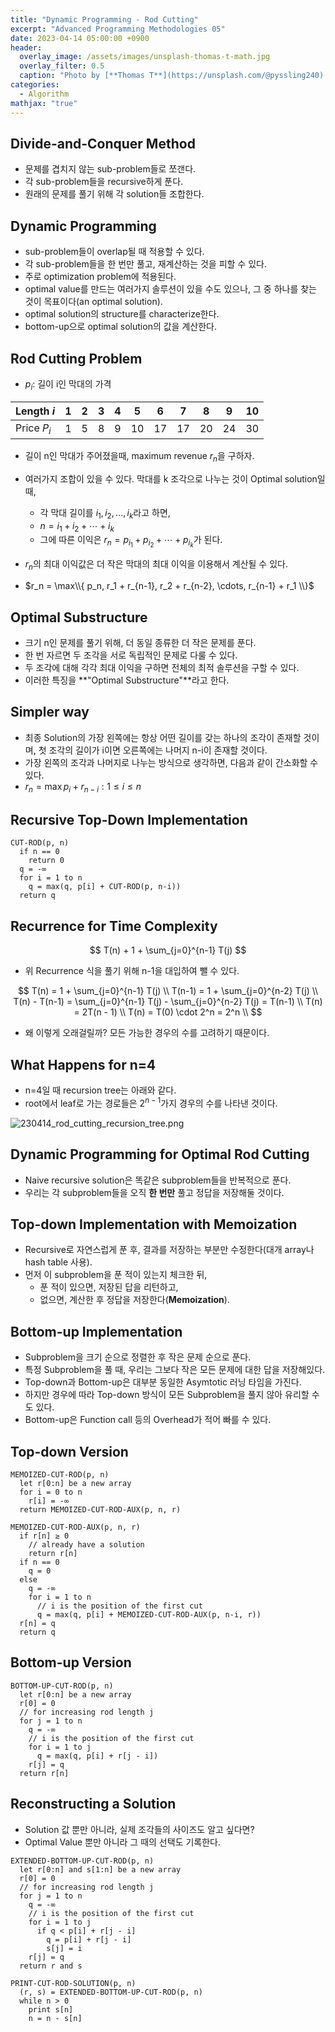 ```yaml
---
title: "Dynamic Programming - Rod Cutting"
excerpt: "Advanced Programming Methodologies 05"
date: 2023-04-14 05:00:00 +0900
header:
  overlay_image: /assets/images/unsplash-thomas-t-math.jpg
  overlay_filter: 0.5
  caption: "Photo by [**Thomas T**](https://unsplash.com/@pyssling240) on [**Unsplash**](https://unsplash.com/)"
categories:
  - Algorithm
mathjax: "true"
---
```


## Divide-and-Conquer Method

- 문제를 겹치지 않는 sub-problem들로 쪼갠다.
- 각 sub-problem들을 recursive하게 푼다.
- 원래의 문제를 풀기 위해 각 solution들 조합한다.

## Dynamic Programming

- sub-problem들이 overlap될 때 적용할 수 있다.
- 각 sub-problem들을 한 번만 풀고, 재계산하는 것을 피할 수 있다.
- 주로 optimization problem에 적용된다.
- optimal value를 만드는 여러가지 솔루션이 있을 수도 있으나, 그 중 하나를 찾는 것이 목표이다(an optimal solution).
- optimal solution의 structure를 characterize한다.
- bottom-up으로 optimal solution의 값을 계산한다.

## Rod Cutting Problem

- $p_i$: 길이 i인 막대의 가격

Length *i*            | 1 | 2 | 3 | 4 | 5 | 6 | 7 | 8 | 9 | 10|
----------------------|---|---|---|---|---|---|---|---|---|---|
Price *P<sub>i</sub>* | 1 | 5 | 8 | 9 | 10| 17| 17| 20| 24| 30|

- 길이 n인 막대가 주어졌을때, maximum revenue $r_n$을 구하자.
- 여러가지 조합이 있을 수 있다. 막대를 k 조각으로 나누는 것이 Optimal solution일 때,
  - 각 막대 길이를 $i_1, i_2, ..., i_k$라고 하면,
  - $n = i_1 + i_2 + \cdots + i_k$
  - 그에 따른 이익은 $r_n = p_{i_1} + p_{i_2} + \cdots + p_{i_k}$가 된다.

- $r_n$의 최대 이익값은 더 작은 막대의 최대 이익을 이용해서 계산될 수 있다.
- $r_n = \max\\{ p_n, r_1 + r_{n-1}, r_2 + r_{n-2}, \cdots, r_{n-1} + r_1 \\}$

## Optimal Substructure

- 크기 n인 문제를 풀기 위해, 더 동일 종류한 더 작은 문제를 푼다.
- 한 번 자르면 두 조각을 서로 독립적인 문제로 다룰 수 있다.
- 두 조각에 대해 각각 최대 이익을 구하면 전체의 최적 솔루션을 구할 수 있다.
- 이러한 특징을 **"Optimal Substructure"**라고 한다.

## Simpler way

- 최종 Solution의 가장 왼쪽에는 항상 어떤 길이를 갖는 하나의 조각이 존재할 것이며, 첫 조각의 길이가 i이면 오른쪽에는 나머지 n-i이 존재할 것이다.
- 가장 왼쪽의 조각과 나머지로 나누는 방식으로 생각하면, 다음과 같이 간소화할 수 있다.
- $r_n = \max{p_i + r_{n-i} : 1 \le i \le n}$

## Recursive Top-Down Implementation

```text
CUT-ROD(p, n)
  if n == 0
    return 0
  q = -∞
  for i = 1 to n
    q = max(q, p[i] + CUT-ROD(p, n-i))
  return q
```

## Recurrence for Time Complexity

$$
T(n) + 1 + \sum_{j=0}^{n-1} T(j)
$$

- 위 Recurrence 식을 풀기 위해 n-1을 대입하여 뺄 수 있다.

$$
T(n) = 1 + \sum_{j=0}^{n-1} T(j) \\
T(n-1) = 1 + \sum_{j=0}^{n-2} T(j) \\
T(n) - T(n-1) = \sum_{j=0}^{n-1} T(j) - \sum_{j=0}^{n-2} T(j) = T(n-1) \\
T(n) = 2T(n - 1) \\
T(n) = T(0) \cdot 2^n = 2^n \\
$$

- 왜 이렇게 오래걸릴까? 모든 가능한 경우의 수를 고려하기 때문이다.

## What Happens for n=4

- n=4일 때 recursion tree는 아래와 같다.
- root에서 leaf로 가는 경로들은 $2^{n-1}$가지 경우의 수를 나타낸 것이다.

![230414_rod_cutting_recursion_tree.png]({{site.baseurl}}/assets/images/230414_rod_cutting_recursion_tree.png)

## Dynamic Programming for Optimal Rod Cutting

- Naive recursive solution은 똑같은 subproblem들을 반복적으로 푼다.
- 우리는 각 subproblem들을 오직 **한 번만** 풀고 정답을 저장해둘 것이다.

## Top-down Implementation with Memoization

- Recursive로 자연스럽게 푼 후, 결과를 저장하는 부분만 수정한다(대개 array나 hash table 사용).
- 먼저 이 subproblem을 푼 적이 있는지 체크한 뒤,
  - 푼 적이 있으면, 저장된 답을 리턴하고,
  - 없으면, 계산한 후 정답을 저장한다(**Memoization**).

## Bottom-up Implementation

- Subproblem을 크기 순으로 정렬한 후 작은 문제 순으로 푼다.
- 특정 Subproblem을 풀 때, 우리는 그보다 작은 모든 문제에 대한 답을 저장해있다.
- Top-down과 Bottom-up은 대부분 동일한 Asymtotic 러닝 타임을 가진다.
- 하지만 경우에 따라 Top-down 방식이 모든 Subproblem을 풀지 않아 유리할 수도 있다.
- Bottom-up은 Function call 등의 Overhead가 적어 빠를 수 있다.

## Top-down Version

```text
MEMOIZED-CUT-ROD(p, n)
  let r[0:n] be a new array
  for i = 0 to n
    r[i] = -∞
  return MEMOIZED-CUT-ROD-AUX(p, n, r)

MEMOIZED-CUT-ROD-AUX(p, n, r)
  if r[n] ≥ 0
    // already have a solution
    return r[n]
  if n == 0
    q = 0
  else
    q = -∞
    for i = 1 to n
      // i is the position of the first cut
      q = max(q, p[i] + MEMOIZED-CUT-ROD-AUX(p, n-i, r))
  r[n] = q
  return q
```

## Bottom-up Version

```text
BOTTOM-UP-CUT-ROD(p, n)
  let r[0:n] be a new array
  r[0] = 0
  // for increasing rod length j
  for j = 1 to n
    q = -∞
    // i is the position of the first cut
    for i = 1 to j
      q = max(q, p[i] + r[j - i])
    r[j] = q
  return r[n]
```

## Reconstructing a Solution

- Solution 값 뿐만 아니라, 실제 조각들의 사이즈도 알고 싶다면?
- Optimal Value 뿐만 아니라 그 때의 선택도 기록한다.

```text
EXTENDED-BOTTOM-UP-CUT-ROD(p, n)
  let r[0:n] and s[1:n] be a new array
  r[0] = 0
  // for increasing rod length j
  for j = 1 to n
    q = -∞
    // i is the position of the first cut
    for i = 1 to j
      if q < p[i] + r[j - i]
        q = p[i] + r[j - i]
        s[j] = i
    r[j] = q
  return r and s

PRINT-CUT-ROD-SOLUTION(p, n)
  (r, s) = EXTENDED-BOTTOM-UP-CUT-ROD(p, n)
  while n > 0
    print s[n]
    n = n - s[n]
```
